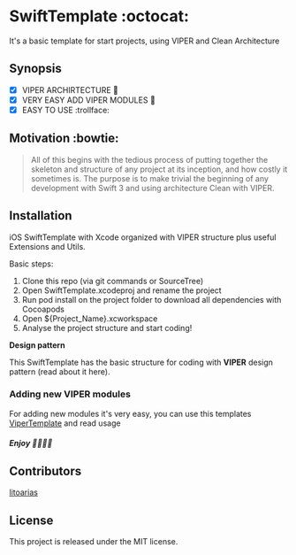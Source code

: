 # SwiftTemplate :octocat:
It's a basic template for start projects, using VIPER and Clean Architecture

## Synopsis
- [x] VIPER ARCHIRTECTURE :heartbeat:
- [x] VERY EASY ADD VIPER MODULES :metal:
- [x] EASY TO USE :trollface:

## Motivation :bowtie:
>All of this begins with the tedious process of putting together the skeleton and structure of any project at its inception, and how costly it sometimes is. The purpose is to make trivial the beginning of any development with Swift 3 and using architecture Clean with VIPER.

## Installation 
iOS SwiftTemplate with Xcode organized with VIPER structure plus useful Extensions and Utils.

Basic steps:

 1. Clone this repo (via git commands or SourceTree)
 2. Open SwiftTemplate.xcodeproj and rename the project
 3. Run pod install on the project folder to download all dependencies with Cocoapods
 4. Open ${Project_Name}.xcworkspace
 5. Analyse the project structure and start coding!

**Design pattern**

This SwiftTemplate has the basic structure for coding with **VIPER** design pattern (read about it here).

### Adding new VIPER modules
For adding new modules it's very easy, you can use this templates [ViperTemplate](https://github.com/litoarias/ViperTemplate/) and read usage

##### Enjoy :tada::tada::tada::tada:

## Contributors
[litoarias](https://github.com/litoarias/)

## License
This project is released under the MIT license.
